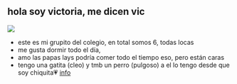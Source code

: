 ## hola soy victoria, me dicen vic
![](https://i.postimg.cc/hvGZzpGt/IMG-20240503-WA0056.jpg)
* este es mi grupito del colegio, en total somos 6, todas locas
* me gusta dormir todo el día,
*  amo las papas lays podría comer todo el tiempo eso, pero están caras
* tengo una gatita (cleo) y tmb un perro (pulgoso) a el lo tengo desde que soy chiquita💗
[info](https://www.googleadservices.com/pagead/aclk?sa=L&ai=DChcSEwib5NeNvvSGAxW-iMIIHViUBRoYABAAGgJqZg&ase=2&gclid=Cj0KCQjwsuSzBhCLARIsAIcdLm4H6NboQj9fHz8IS6Mkc4AZ8TlTN12V3YBSt_HxeJ81-SeisZIfQikaAnRWEALw_wcB&sph&ohost=www.google.com&cid=CAESV-D2AeLPLkpv0muINc2exUBxMdoUW42Jj8FllxLn2_3n93bZxoK6d6OREovmibIOQRTD3oYniaNDEENyV-aHaQCtf_hX6ZQ4-bLWXOrREFk9ELhZ1BNBmg&sig=AOD64_14KcVb81m1NES7dLErNE4YDftZ_g&q&nis=4&adurl&ved=2ahUKEwjAzc6NvvSGAxXxlpUCHTAIC2IQ0Qx6BAgJEAE)
